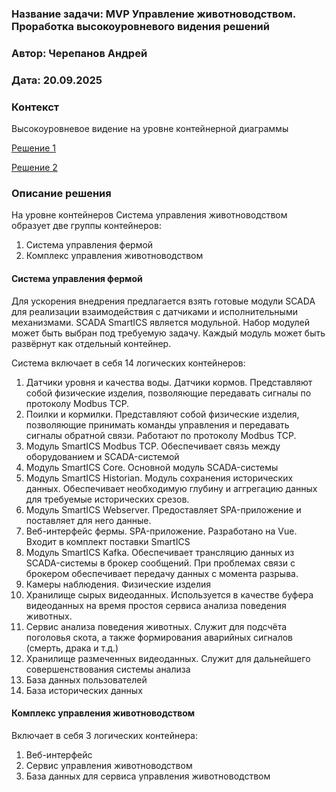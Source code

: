 ### Название задачи: MVP Управление животноводством. Проработка высокоуровневого видения решений 
### Автор: Черепанов Андрей
### Дата: 20.09.2025


### Контекст

Высокоуровневое видение на уровне контейнерной диаграммы

[Решение 1](C2_Вариант1.puml)

[Решение 2](C2_Вариант2.puml)


### Описание решения

На уровне контейнеров Система управления животноводством образует две группы контейнеров:
1. Система управления фермой
2. Комплекс управления животноводством

#### Система управления фермой

Для ускорения внедрения предлагается взять готовые модули SCADA для реализации взаимодействия с датчиками и исполнительными механизмами.
SCADA SmartICS является модульной. Набор модулей может быть выбран под требуемую задачу. Каждый модуль может быть развёрнут как отдельный контейнер.

Система включает в себя 14 логических контейнеров:

1. Датчики уровня и качества воды. Датчики кормов. Представляют собой физические изделия, позволяющие передавать сигналы по протоколу Modbus TCP.
2. Поилки и кормилки. Представляют собой физические изделия, позволяющие принимать команды управления и передавать сигналы обратной связи. Работают по протоколу Modbus TCP.
3. Модуль SmartICS Modbus TCP. Обеспечивает связь между оборудованием и SCADA-системой 
4. Модуль SmartICS Core. Основной модуль SCADA-системы
5. Модуль SmartICS Historian. Модуль сохранения исторических данных. Обеспечивает необходимую глубину и аггрегацию данных для требуемые исторических срезов.
6. Модуль SmartICS Webserver. Предоставляет SPA-приложение и поставляет для него данные.
7. Веб-интерфейс фермы. SPA-приложение. Разработано на Vue. Входит в комплект поставки SmartICS
8. Модуль SmartICS Kafka. Обеспечивает трансляцию данных из SCADA-системы в брокер сообщений. При проблемах связи с брокером обеспечивает передачу данных с момента разрыва.
9. Камеры наблюдения. Физические изделия
10. Хранилище сырых видеоданных. Используется в качестве буфера видеоданных на время простоя сервиса анализа поведения животных.
11. Сервис анализа поведения животных. Служит для подсчёта поголовья скота, а также формирования аварийных сигналов (смерть, драка и т.д.)
12. Хранилище размеченных видеоданных. Служит для дальнейшего совершенствования системы анализа
13. База данных пользователей
14. База исторических данных


#### Комплекс управления животноводством

Включает в себя 3 логических контейнера:

1. Веб-интерфейс
2. Сервис управления животноводством
3. База данных для сервиса управления животноводством

